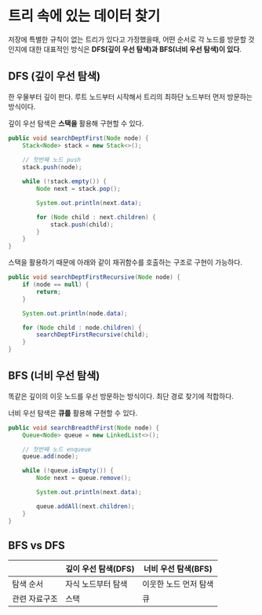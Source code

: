 # 트리 속에 있는 데이터 찾기

저장에 특별한 규칙이 없는 트리가 있다고 가정했을때, 어떤 순서로 각 노드를 방문할 것인지에 대한 대표적인 방식은 **DFS(깊이 우선 탐색)과 BFS(너비 우선 탐색)이 있다**.


## DFS (깊이 우선 탐색)
한 우물부터 깊이 판다. 루트 노드부터 시작해서 트리의 최하단 노드부터 먼저 방문하는 방식이다. 

깊이 우선 탐색은 **스택을** 활용해 구현할 수 있다.

```java
public void searchDeptFirst(Node node) {
    Stack<Node> stack = new Stack<>();
    
    // 첫번째 노드 push
    stack.push(node);

    while (!stack.empty()) {
        Node next = stack.pop();

        System.out.println(next.data);

        for (Node child : next.children) {
            stack.push(child);
        }
    }
}
```

스택을 활용하기 때문에 아래와 같이 재귀함수를 호출하는 구조로 구현이 가능하다.

```java
public void searchDeptFirstRecursive(Node node) {
    if (node == null) {
        return;
    }

    System.out.println(node.data);

    for (Node child : node.children) {
        searchDeptFirstRecursive(child);
    }
}
```


## BFS (너비 우선 탐색)
똑같은 깊이의 이웃 노드를 우선 방문하는 방식이다. 최단 경로 찾기에 적합하다.

너비 우선 탐색은 **큐를** 활용해 구현할 수 있다.

```java
public void searchBreadthFirst(Node node) {
    Queue<Node> queue = new LinkedList<>();

    // 첫번째 노드 enqueue
    queue.add(node);

    while (!queue.isEmpty()) {
        Node next = queue.remove();

        System.out.println(next.data);

        queue.addAll(next.children);
    }
}
```

## BFS vs DFS
|  | 깊이 우선 탐색(DFS) | 너비 우선 탐색(BFS) |
| --- | --- | --- |
| 탐색 순서 | 자식 노드부터 탐색 | 이웃한 노드 먼저 탐색 |
| 관련 자료구조  | 스택 | 큐 |
